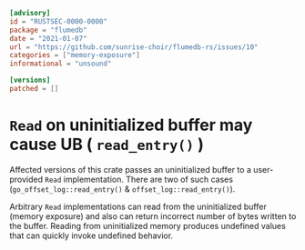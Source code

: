 ```toml
[advisory]
id = "RUSTSEC-0000-0000"
package = "flumedb"
date = "2021-01-07"
url = "https://github.com/sunrise-choir/flumedb-rs/issues/10"
categories = ["memory-exposure"]
informational = "unsound"

[versions]
patched = []
```

# `Read` on uninitialized buffer may cause UB ( `read_entry()` )

Affected versions of this crate passes an uninitialized buffer to a user-provided `Read` implementation.
There are two of such cases (`go_offset_log::read_entry()` & `offset_log::read_entry()`).

Arbitrary `Read` implementations can read from the uninitialized buffer (memory exposure) and also can return incorrect number of bytes written to the buffer.
Reading from uninitialized memory produces undefined values that can quickly invoke undefined behavior.
